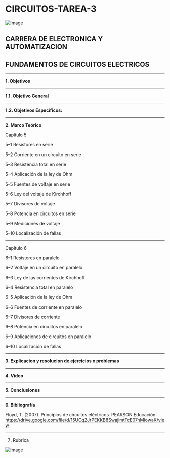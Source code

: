 # CIRCUITOS-TAREA-3

![image](https://user-images.githubusercontent.com/105686218/169063263-fec46540-3f80-4755-af10-c6e466470348.png)        

## CARRERA DE ELECTRONICA Y AUTOMATIZACION

## FUNDAMENTOS DE CIRCUITOS ELECTRICOS

***

**1. Objetivos**


***
   **1.1. Objetivo General** 

***

  **1.2. Objetivos Específicos:**
   

***

**2. Marco Teórico**

Capítulo 5

5–1 Resistores en serie

5–2 Corriente en un circuito en serie

5–3 Resistencia total en serie

5–4 Aplicación de la ley de Ohm

5–5 Fuentes de voltaje en serie

5–6 Ley del voltaje de Kirchhoff

5–7 Divisores de voltaje

5–8 Potencia en circuitos en serie

5–9 Mediciones de voltaje

5–10 Localización de fallas

***

Capítulo 6

6–1 Resistores en paralelo

6–2 Voltaje en un circuito en paralelo

6–3 Ley de las corrientes de Kirchhoff

6–4 Resistencia total en paralelo

6–5 Aplicación de la ley de Ohm

6–6 Fuentes de corriente en paralelo

6–7 Divisores de corriente

6–8 Potencia en circuitos en paralelo

6–9 Aplicaciones de circuitos en paralelo

6–10 Localización de fallas


***

**3. Explicacion y resolucion de ejercicios o problemas**




***

**4. Vídeo**



***

**5. Conclusiones**



***

**6. Bibliografía**

Floyd, T. (2007). Principios de circuitos eléctricos. PEARSON Educación. https://drive.google.com/file/d/15UCq2JrPEKKB8SwajlmtTcE07nMiowaK/view

***

7. Rubrica

![image](https://user-images.githubusercontent.com/94011974/168502638-68a88253-237f-494b-b87f-72ae3914cb18.png)
